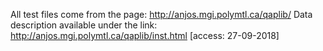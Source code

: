 All test files come from the page: http://anjos.mgi.polymtl.ca/qaplib/
Data description available under the link: http://anjos.mgi.polymtl.ca/qaplib/inst.html [access: 27-09-2018]